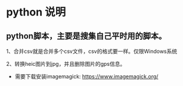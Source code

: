 # python 说明
## python脚本，主要是搜集自己平时用的脚本。
1、合并csv就是合并多个csv文件，csv的格式要一样。仅限Windows系统

2、转换heic图片到jpg，并且删除图片的gps信息。
- 需要下载安装imagemagick: https://www.imagemagick.org/
